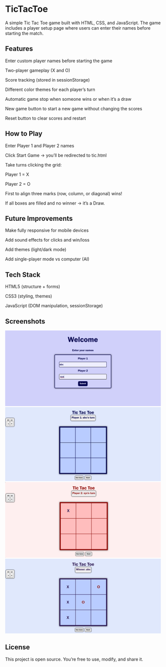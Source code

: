 # TicTacToe

A simple Tic Tac Toe game built with HTML, CSS, and JavaScript.
The game includes a player setup page where users can enter their names before starting the match.

## Features

Enter custom player names before starting the game

 Two-player gameplay (X and O)

Score tracking (stored in sessionStorage)

Different color themes for each player’s turn

Automatic game stop when someone wins or when it’s a draw

New game button to start a new game without changing the scores

Reset button to clear scores and restart

## How to Play

Enter Player 1 and Player 2 names

Click Start Game → you’ll be redirected to tic.html

Take turns clicking the grid:

Player 1 = X

Player 2 = O

First to align three marks (row, column, or diagonal) wins!

If all boxes are filled and no winner → it’s a Draw.

## Future Improvements

Make fully responsive for mobile devices

Add sound effects for clicks and win/loss

Add themes (light/dark mode)

Add single-player mode vs computer (AI)

## Tech Stack

HTML5 (structure + forms)

CSS3 (styling, themes)

JavaScript (DOM manipulation, sessionStorage)

## Screenshots
![Homepage image](https://github.com/surabhi-asthana/TicTacToe/blob/9910864ccd8cdb8b681176ed2e8b4df54cb16780/image1.png)
![Player 1 turn](https://github.com/surabhi-asthana/TicTacToe/blob/429a98ac5d288414c8082e93eaa8b6d30725e55a/image2.png)
![Player 2 turn](https://github.com/surabhi-asthana/TicTacToe/blob/128a87971516048df5607e2d444d19c9560b2a53/image3.png)
![Player 1 wins](https://github.com/surabhi-asthana/TicTacToe/blob/128a87971516048df5607e2d444d19c9560b2a53/image4.png)

## License

This project is open source. You’re free to use, modify, and share it.

